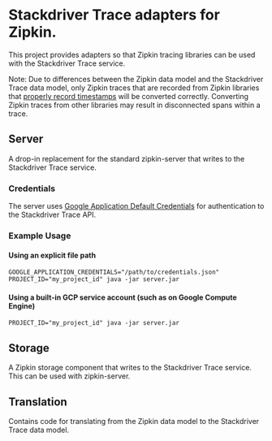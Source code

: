 # Stackdriver Trace adapters for Zipkin.
This project provides adapters so that Zipkin tracing libraries can be used with
the Stackdriver Trace service.

Note: Due to differences between the Zipkin data model and the Stackdriver Trace data model,
only Zipkin traces that are recorded from Zipkin libraries that
[properly record timestamps](https://github.com/openzipkin/openzipkin.github.io/issues/49)
will be converted correctly. Converting Zipkin traces from other libraries may result in
disconnected spans within a trace.

## Server
A drop-in replacement for the standard zipkin-server that writes to the
Stackdriver Trace service.

### Credentials
The server uses [Google Application Default
Credentials](https://developers.google.com/identity/protocols/application-default-credentials)
for authentication to the Stackdriver Trace API.
### Example Usage
#### Using an explicit file path
```
GOOGLE_APPLICATION_CREDENTIALS="/path/to/credentials.json" PROJECT_ID="my_project_id" java -jar server.jar
```

#### Using a built-in GCP service account (such as on Google Compute Engine)
```
PROJECT_ID="my_project_id" java -jar server.jar
```

## Storage
A Zipkin storage component that writes to the Stackdriver Trace service. This can be used with
zipkin-server.

## Translation
Contains code for translating from the Zipkin data model to the Stackdriver Trace data model.
